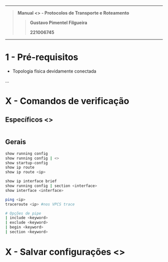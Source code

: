 
---

> **Manual <> - Protocolos de Transporte e Roteamento**
>
>> **Gustavo Pimentel Filgueira**
>>
>> **221006745**

---

# 1 - Pré-requisitos

- Topologia física devidamente conectada

...

# X - Comandos de verificação

## Específicos <>

```bash
```

## Gerais

```bash
show running config
show running config | <>
show startup-config
show ip route
show ip route <ip>

show ip interface brief
show running config | section <interface>
show interface <interface>

ping <ip>
traceroute <ip> #nos VPCS trace

# Opções de pipe 
| include <keyword>
| exclude <keyword>
| begin <keyword>
| section <keyword>
```

# X - Salvar configurações <>

```bash
```

